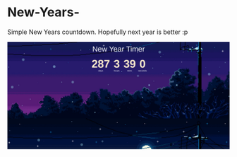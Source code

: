 # New-Years-
Simple New Years countdown. Hopefully next year is better :p


![Screenshot](https://github.com/Raakeshm1738/New-Years-/blob/main/Screenshot.png)

